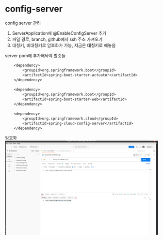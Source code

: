 # config-server



config server 관리

1. ServerApplication에 @EnableConfigServer 추가
2. 파일 경로, branch, github에서 ssh 주소 가져오기
3. 대칭키, 비대칭키로 암호화가 가능, 지금은 대칭키로 해놓음



server pom에 추가해놔야 할것들

		<dependency>
			<groupId>org.springframework.boot</groupId>
			<artifactId>spring-boot-starter-actuator</artifactId>
		</dependency>
  
		<dependency>
			<groupId>org.springframework.boot</groupId>
			<artifactId>spring-boot-starter-web</artifactId>
		</dependency>
  
		<dependency>
			<groupId>org.springframework.cloud</groupId>
			<artifactId>spring-cloud-config-server</artifactId>
		</dependency>

암호화
![암호화](/image/암호화.png)
